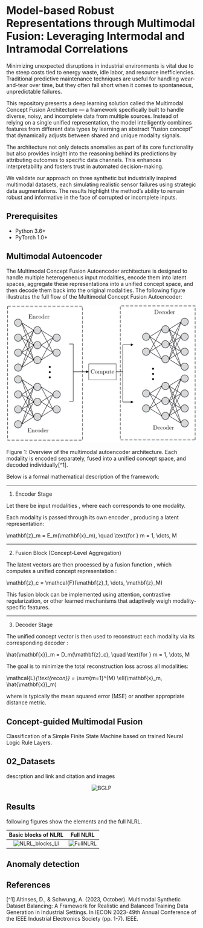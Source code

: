 # Model-based Robust Representations through Multimodal Fusion: Leveraging Intermodal and Intramodal Correlations

Minimizing unexpected disruptions in industrial environments is vital due to the steep costs tied to energy waste, idle labor, and resource inefficiencies. Traditional predictive maintenance techniques are useful for handling wear-and-tear over time, but they often fall short when it comes to spontaneous, unpredictable failures.

This repository presents a deep learning solution called the Multimodal Concept Fusion Architecture — a framework specifically built to handle diverse, noisy, and incomplete data from multiple sources. Instead of relying on a single unified representation, the model intelligently combines features from different data types by learning an abstract “fusion concept” that dynamically adjusts between shared and unique modality signals.

The architecture not only detects anomalies as part of its core functionality but also provides insight into the reasoning behind its predictions by attributing outcomes to specific data channels. This enhances interpretability and fosters trust in automated decision-making.

We validate our approach on three synthetic but industrially inspired multimodal datasets, each simulating realistic sensor failures using strategic data augmentations. The results highlight the method’s ability to remain robust and informative in the face of corrupted or incomplete inputs.

## Prerequisites
- Python 3.6+
- PyTorch 1.0+

## Multimodal Autoencoder

The Multimodal Concept Fusion Autoencoder architecture is designed to handle multiple heterogeneous input modalities, encode them into latent spaces, aggregate these representations into a unified concept space, and then decode them back into the original modalities. The following figure illustrates the full flow of the Multimodal Concept Fusion Autoencoder:

<p align="center">
  <img src="https://github.com/Diyarino/concept-guided-multimodal-fusion/blob/6ba71050185c595592a58ab8fed63f5b153cca29/multimodal_autoencoder.png" alt="Multimodal Concept Fusion Autoencoder" width="600"/>
</p>Figure 1: Overview of the multimodal autoencoder architecture. Each modality is encoded separately, fused into a unified concept space, and decoded individually[^1].




Below is a formal mathematical description of the framework:

---

1. Encoder Stage

Let there be  input modalities , where each  corresponds to one modality.

Each modality  is passed through its own encoder , producing a latent representation:

\mathbf{z}_m = E_m(\mathbf{x}_m), \quad \text{for } m = 1, \dots, M


---

2. Fusion Block (Concept-Level Aggregation)

The latent vectors  are then processed by a fusion function , which computes a unified concept representation :

\mathbf{z}_c = \mathcal{F}(\mathbf{z}_1, \dots, \mathbf{z}_M)

This fusion block can be implemented using attention, contrastive regularization, or other learned mechanisms that adaptively weigh modality-specific features.


---

3. Decoder Stage

The unified concept vector  is then used to reconstruct each modality via its corresponding decoder :

\hat{\mathbf{x}}_m = D_m(\mathbf{z}_c), \quad \text{for } m = 1, \dots, M

The goal is to minimize the total reconstruction loss across all modalities:

\mathcal{L}_{\text{recon}} = \sum_{m=1}^{M} \ell(\mathbf{x}_m, \hat{\mathbf{x}}_m)

where  is typically the mean squared error (MSE) or another appropriate distance metric.





## Concept-guided Multimodal Fusion

Classification of a Simple Finite State Machine based on trained Neural Logic Rule Layers.

## 02_Datasets

descrption and link and citation and images

<p align="center">
  <img src="https://user-images.githubusercontent.com/86289948/122931592-52dc5700-d36d-11eb-8a2f-eaba94ca60c3.PNG" alt="BGLP" width="600" height="420">
</p>

## Results

following figures show the elements and the full NLRL.

Basic blocks of NLRL       |  Full NLRL 
:-------------------------:|:-------------------------:
<img src="https://user-images.githubusercontent.com/86289948/123260158-89dd7480-d4f5-11eb-9fec-dd9fdf44bdea.jpg" alt="NLRL_blocks_LI" width="450" height="250">   |  <img src="https://user-images.githubusercontent.com/86289948/123260300-b2656e80-d4f5-11eb-82b1-cde0057440ee.PNG" alt="FullNLRL" width="450" height="200">

## Anomaly detection


## References 

[^1] Altinses, D., & Schwung, A. (2023, October). Multimodal Synthetic Dataset Balancing: A Framework for Realistic and Balanced Training Data Generation in Industrial Settings. In IECON 2023-49th Annual Conference of the IEEE Industrial Electronics Society (pp. 1-7). IEEE.


